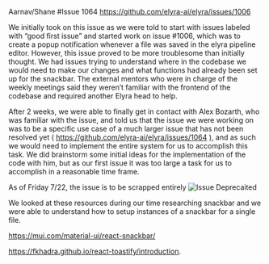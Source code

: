 Aarnav/Shane #Issue 1064 https://github.com/elyra-ai/elyra/issues/1006 

We initially took on this issue as we were told to start with issues labeled with “good first issue” and started work on issue #1006, which was to create a popup notification whenever a file was saved in the elyra pipeline editor. However, this issue proved to be more troublesome than initially thought. We had issues trying to understand where in the codebase we would need to make our changes and what functions had already been set up for the snackbar. The external mentors who were in charge of the weekly meetings said they weren’t familiar with the frontend of the codebase and required another Elyra head to help.

After 2 weeks, we were able to finally get in contact with Alex Bozarth, who was familiar with the issue, and told us that the issue we were working on was to be a specific use case of a much larger issue that has not been resolved yet ( https://github.com/elyra-ai/elyra/issues/1064   ), and as such we would need to implement the entire system for us to accomplish this task. We did brainstorm some initial ideas for the implementation of the code with him, but as our first issue it was too large a task for us to accomplish in a reasonable time frame. 

As of Friday 7/22, the issue is to be scrapped entirely
![Issue Deprecaited](https://user-images.githubusercontent.com/72285616/180506060-c505b6ef-eab4-4b43-86e0-1ec7a0ddb747.jpg)


We looked at these resources during our time researching snackbar and we were able to understand how to setup instances of a snackbar for a single file.

https://mui.com/material-ui/react-snackbar/ 

https://fkhadra.github.io/react-toastify/introduction. 
